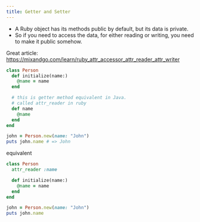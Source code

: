 ```yaml
---
title: Getter and Setter
---
```


- A Ruby object has its methods public by default, but its data is private.
- So if you need to access the data, for either reading or writing, you need to make it public somehow.

Great article: https://mixandgo.com/learn/ruby_attr_accessor_attr_reader_attr_writer

```ruby
class Person
  def initialize(name:)
    @name = name
  end

  # this is getter method equivalent in Java.
  # called attr_reader in ruby
  def name
    @name
  end
end
```

```ruby
john = Person.new(name: "John")
puts john.name # => John
```

equivalent
```ruby
class Person
  attr_reader :name

  def initialize(name:)
    @name = name
  end
end
```

```ruby
john = Person.new(name: "John")
puts john.name
```